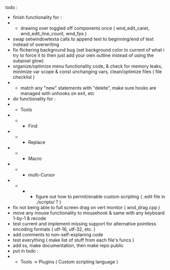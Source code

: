 todo :
- finish functionality for :
- - drawing over toggled off components once ( wnd_edit_caret, wnd_edit_line_count, wnd_fps )
- swap setwindowtexta calls to append text to beginning/end of text instead of overwriting
- fix flickering background bug (set background color to current of what i try to force it to then just add your own outline instead of using the subpixel glow)
- organize/optimize menu functionality code, & check for memory leaks, minimize var scope & const unchanging vars, clean/optimize files ( file checklist )
- - match any "new" statements with "delete", make sure hooks are managed with unhooks on exit, etc
- do functionality for :
- - Tools
- - - Find
- - - Replace
- - - Macro
- - - multi-Cursor
- - - - figure out how to permit/enable custom scripting ( .edit file in ./scripts/ ? )
- fix not being able to full screen drag on vert monitor ( wnd_drag.cpp )
- move any mouse functionality to mousehook & same with any keyboard 1-by-1 & recode
- test current and implement missing support for alternative pointless encoding formats ( utf-16, utf-32, etc. )
- add comments to non-self-explaning code
- test everything ( make list of stuff from each file's funcs )
- add ss, make documentation, then make repo public
- put in todo :
- - Tools -> Plugins ( Custom scripting language )